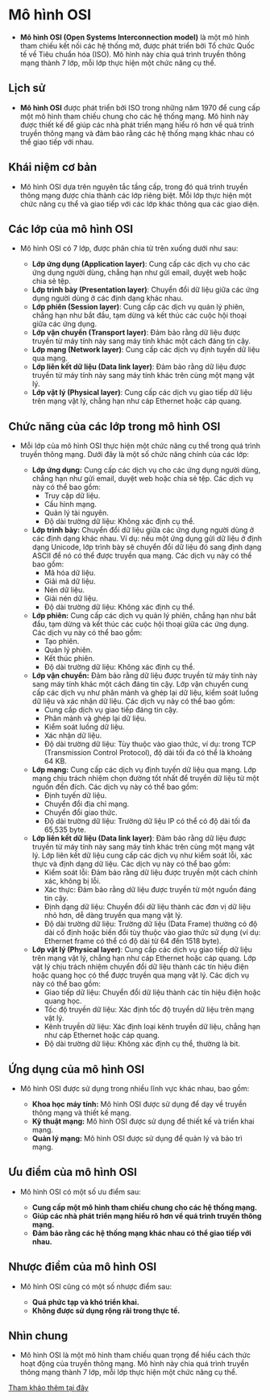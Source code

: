 # Mô hình OSI

* **Mô hình OSI (Open Systems Interconnection model)** là một mô hình tham chiếu kết nối các hệ thống mở, được phát triển bởi Tổ chức Quốc tế về Tiêu chuẩn hóa (ISO). Mô hình này chia quá trình truyền thông mạng thành 7 lớp, mỗi lớp thực hiện một chức năng cụ thể.

## Lịch sử

* **Mô hình OSI** được phát triển bởi ISO trong những năm 1970 để cung cấp một mô hình tham chiếu chung cho các hệ thống mạng. Mô hình này được thiết kế để giúp các nhà phát triển mạng hiểu rõ hơn về quá trình truyền thông mạng và đảm bảo rằng các hệ thống mạng khác nhau có thể giao tiếp với nhau.

## Khái niệm cơ bản

* Mô hình OSI dựa trên nguyên tắc tầng cấp, trong đó quá trình truyền thông mạng được chia thành các lớp riêng biệt. Mỗi lớp thực hiện một chức năng cụ thể và giao tiếp với các lớp khác thông qua các giao diện.

## Các lớp của mô hình OSI

* Mô hình OSI có 7 lớp, được phân chia từ trên xuống dưới như sau:

   * **Lớp ứng dụng (Application layer)**: Cung cấp các dịch vụ cho các ứng dụng người dùng, chẳng hạn như gửi email, duyệt web hoặc chia sẻ tệp.
   * **Lớp trình bày (Presentation layer)**: Chuyển đổi dữ liệu giữa các ứng dụng người dùng ở các định dạng khác nhau.
   * **Lớp phiên (Session layer)**: Cung cấp các dịch vụ quản lý phiên, chẳng hạn như bắt đầu, tạm dừng và kết thúc các cuộc hội thoại giữa các ứng dụng.
   * **Lớp vận chuyển (Transport layer)**: Đảm bảo rằng dữ liệu được truyền từ máy tính này sang máy tính khác một cách đáng tin cậy.
   * **Lớp mạng (Network layer)**: Cung cấp các dịch vụ định tuyến dữ liệu qua mạng.
   * **Lớp liên kết dữ liệu (Data link layer)**: Đảm bảo rằng dữ liệu được truyền từ máy tính này sang máy tính khác trên cùng một mạng vật lý.
   * **Lớp vật lý (Physical layer)**: Cung cấp các dịch vụ giao tiếp dữ liệu trên mạng vật lý, chẳng hạn như cáp Ethernet hoặc cáp quang.

## Chức năng của các lớp trong mô hình OSI

* Mỗi lớp của mô hình OSI thực hiện một chức năng cụ thể trong quá trình truyền thông mạng. Dưới đây là một số chức năng chính của các lớp:

   * **Lớp ứng dụng:** Cung cấp các dịch vụ cho các ứng dụng người dùng, chẳng hạn như gửi email, duyệt web hoặc chia sẻ tệp. Các dịch vụ này có thể bao gồm:
       * Truy cập dữ liệu.
       * Cấu hình mạng.
       * Quản lý tài nguyên.
       * Độ dài trường dữ liệu: Không xác định cụ thể.
   * **Lớp trình bày:** Chuyển đổi dữ liệu giữa các ứng dụng người dùng ở các định dạng khác nhau. Ví dụ: nếu một ứng dụng gửi dữ liệu ở định dạng Unicode, lớp trình bày sẽ chuyển đổi dữ liệu đó sang định dạng ASCII để nó có thể được truyền qua mạng. Các dịch vụ này có thể bao gồm:
       * Mã hóa dữ liệu.
       * Giải mã dữ liệu.
       * Nén dữ liệu.
       * Giải nén dữ liệu.
       * Độ dài trường dữ liệu: Không xác định cụ thể.
   * **Lớp phiên:** Cung cấp các dịch vụ quản lý phiên, chẳng hạn như bắt đầu, tạm dừng và kết thúc các cuộc hội thoại giữa các ứng dụng. Các dịch vụ này có thể bao gồm:
       * Tạo phiên.
       * Quản lý phiên.
       * Kết thúc phiên.
       * Độ dài trường dữ liệu: Không xác định cụ thể.
   * **Lớp vận chuyển:** Đảm bảo rằng dữ liệu được truyền từ máy tính này sang máy tính khác một cách đáng tin cậy. Lớp vận chuyển cung cấp các dịch vụ như phân mảnh và ghép lại dữ liệu, kiểm soát luồng dữ liệu và xác nhận dữ liệu. Các dịch vụ này có thể bao gồm:
       * Cung cấp dịch vụ giao tiếp đáng tin cậy.
       * Phân mảnh và ghép lại dữ liệu.
       * Kiểm soát luồng dữ liệu.
       * Xác nhận dữ liệu.
       * Độ dài trường dữ liệu: Tùy thuộc vào giao thức, ví dụ: trong TCP (Transmission Control Protocol), độ dài tối đa có thể là khoảng 64 KB.
   * **Lớp mạng:** Cung cấp các dịch vụ định tuyến dữ liệu qua mạng. Lớp mạng chịu trách nhiệm chọn đường tốt nhất để truyền dữ liệu từ một nguồn đến đích. Các dịch vụ này có thể bao gồm:
       * Định tuyến dữ liệu.
       * Chuyển đổi địa chỉ mạng.
       * Chuyển đổi giao thức.
       * Độ dài trường dữ liệu: Trường dữ liệu IP có thể có độ dài tối đa 65,535 byte.
   * **Lớp liên kết dữ liệu (Data link layer)**: Đảm bảo rằng dữ liệu được truyền từ máy tính này sang máy tính khác trên cùng một mạng vật lý. Lớp liên kết dữ liệu cung cấp các dịch vụ như kiểm soát lỗi, xác thực và định dạng dữ liệu. Các dịch vụ này có thể bao gồm:
       * Kiểm soát lỗi: Đảm bảo rằng dữ liệu được truyền một cách chính xác, không bị lỗi.
       * Xác thực: Đảm bảo rằng dữ liệu được truyền từ một nguồn đáng tin cậy.
       * Định dạng dữ liệu: Chuyển đổi dữ liệu thành các đơn vị dữ liệu nhỏ hơn, dễ dàng truyền qua mạng vật lý.
       * Độ dài trường dữ liệu: Trường dữ liệu (Data Frame) thường có độ dài cố định hoặc biến đổi tùy thuộc vào giao thức sử dụng (ví dụ: Ethernet frame có thể có độ dài từ 64 đến 1518 byte).
   * **Lớp vật lý (Physical layer)**: Cung cấp các dịch vụ giao tiếp dữ liệu trên mạng vật lý, chẳng hạn như cáp Ethernet hoặc cáp quang. Lớp vật lý chịu trách nhiệm chuyển đổi dữ liệu thành các tín hiệu điện hoặc quang học có thể được truyền qua mạng vật lý. Các dịch vụ này có thể bao gồm:
       * Giao tiếp dữ liệu: Chuyển đổi dữ liệu thành các tín hiệu điện hoặc quang học.
       * Tốc độ truyền dữ liệu: Xác định tốc độ truyền dữ liệu trên mạng vật lý.
       * Kênh truyền dữ liệu: Xác định loại kênh truyền dữ liệu, chẳng hạn như cáp Ethernet hoặc cáp quang.
       * Độ dài trường dữ liệu: Không xác định cụ thể, thường là bit.
## Ứng dụng của mô hình OSI

* Mô hình OSI được sử dụng trong nhiều lĩnh vực khác nhau, bao gồm:

   * **Khoa học máy tính:** Mô hình OSI được sử dụng để dạy về truyền thông mạng và thiết kế mạng.
   * **Kỹ thuật mạng:** Mô hình OSI được sử dụng để thiết kế và triển khai mạng.
   * **Quản lý mạng:** Mô hình OSI được sử dụng để quản lý và bảo trì mạng.

## Ưu điểm của mô hình OSI

* Mô hình OSI có một số ưu điểm sau:

   * **Cung cấp một mô hình tham chiếu chung cho các hệ thống mạng.**
   * **Giúp các nhà phát triển mạng hiểu rõ hơn về quá trình truyền thông mạng.**
   * **Đảm bảo rằng các hệ thống mạng khác nhau có thể giao tiếp với nhau.**

## Nhược điểm của mô hình OSI

* Mô hình OSI cũng có một số nhược điểm sau:
   
   * **Quá phức tạp và khó triển khai.**
   * **Không được sử dụng rộng rãi trong thực tế.**

## Nhìn chung

* Mô hình OSI là một mô hình tham chiếu quan trọng để hiểu cách thức hoạt động của truyền thông mạng. Mô hình này chia quá trình truyền thông mạng thành 7 lớp, mỗi lớp thực hiện một chức năng cụ thể.

[Tham khảo thêm tại đây](https://mikotech.vn/mo-hinh-osi-la-gi/#:~:text=M%C3%B4%20h%C3%ACnh%20OSI%20%28Open%20Systems%20Interconnection%29%20l%C3%A0%20m%E1%BB%99t,gi%E1%BB%AFa%20c%C3%A1c%20ph%E1%BA%A7n%20c%E1%BB%A7a%20m%E1%BB%99t%20h%E1%BB%87%20th%E1%BB%91ng%20m%E1%BA%A1ng.)
